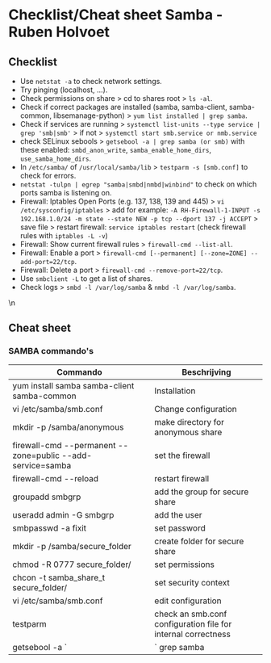 # Checklist/Cheat sheet Samba - Ruben Holvoet

## Checklist

* Use `netstat -a` to check network settings.
* Try pinging (localhost, ...).
* Check permissions on share > cd to shares root > `ls -al`.
* Check if correct packages are installed (samba, samba-client, samba-common, libsemanage-python) > `yum list installed | grep samba`.
* Check if services are running > `systemctl list-units --type service | grep 'smb|smb'` > if not > `systemctl start smb.service or nmb.service`
* check SELinux sebools > `getsebool -a | grep samba (or smb)` with these enabled: `smbd_anon_write`, `samba_enable_home_dirs`, `use_samba_home_dirs`.
* In `/etc/samba/` of `/usr/local/samba/lib` > `testparm -s [smb.conf]` to check for errors.
* `netstat -tulpn | egrep "samba|smbd|nmbd|winbind"` to check on which ports samba is listening on.
* Firewall: Iptables Open Ports (e.g. 137, 138, 139 and 445) > `vi /etc/sysconfig/iptables` > add for example: `-A RH-Firewall-1-INPUT -s 192.168.1.0/24 -m state --state NEW -p tcp --dport 137 -j ACCEPT` > save file > restart firewall: `service iptables restart` (check firewall rules with `iptables -L -v`)
* Firewall: Show current firewall rules > `firewall-cmd --list-all`.
* Firewall: Enable a port > `firewall-cmd [--permanent] [--zone=ZONE] --add-port=22/tcp`.
* Firewall: Delete a port > `firewall-cmd --remove-port=22/tcp`.
* Use `smbclient -L` to get a list of shares.
* Check logs > `smbd -l /var/log/samba` & `nmbd -l /var/log/samba`.

\n
## Cheat sheet

### SAMBA commando's

| Commando | Beschrijving |
|--------|--------|
|yum install samba samba-client samba-common| Installation|
|vi /etc/samba/smb.conf| Change configuration|
|mkdir -p /samba/anonymous| make directory for anonymous share|
|firewall-cmd --permanent --zone=public --add-service=samba| set the firewall|
|firewall-cmd --reload| restart firewall|
|groupadd smbgrp| add the group for secure share|
|useradd admin -G smbgrp| add the user|
|smbpasswd -a fixit| set password|
|mkdir -p /samba/secure_folder| create folder for secure share|
|chmod -R 0777 secure_folder/| set permissions|
|chcon -t samba_share_t secure_folder/| set security context|
|vi /etc/samba/smb.conf| edit configuration|
|testparm| check an smb.conf configuration file for internal correctness|
|getsebool -a `|` grep samba | samba sebools |
